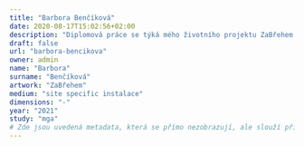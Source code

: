 ```yaml
---
title: "Barbora Benčíková"
date: 2020-08-17T15:02:56+02:00
description: "Diplomová práce se týká mého životního projektu ZaBřehem a mé aktivity v tomto projektu, která má charakter spolupráce, organizace, DIY, bytového designu, webdesignu, malířství, řemesla a časem i kulturní organizace až kurátorství."
draft: false
url: "barbora-bencikova"
owner: admin
name: "Barbora"
surname: "Benčíková"
artwork: "ZaBřehem"
medium: "site specific instalace"
dimensions: "-"
year: "2021"
study: "mga"
# Zde jsou uvedená metadata, která se přímo nezobrazují, ale slouží při generování webu - tagů pro Facebook a Twitter, atd.
---
```

